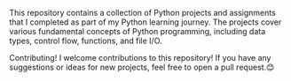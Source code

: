 
This repository contains a collection of Python projects and assignments that I completed as part of my Python learning journey. The projects cover various fundamental concepts of Python programming, including data types, control flow, functions, and file I/O.

Contributing!
I welcome contributions to this repository! If you have any suggestions or ideas for new projects, feel free to open a pull request.😊
